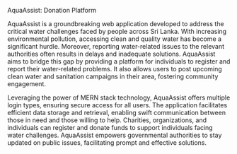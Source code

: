 AquaAssist: Donation Platform

AquaAssist is a groundbreaking web application developed to address the critical water challenges faced by people across Sri Lanka. With increasing environmental pollution, accessing clean and quality water has become a significant hurdle. Moreover, reporting water-related issues to the relevant authorities often results in delays and inadequate solutions. AquaAssist aims to bridge this gap by providing a platform for individuals to register and report their water-related problems. It also allows users to post upcoming clean water and sanitation campaigns in their area, fostering community engagement.

Leveraging the power of MERN stack technology, AquaAssist offers multiple login types, ensuring secure access for all users. The application facilitates efficient data storage and retrieval, enabling swift communication between those in need and those willing to help. Charities, organizations, and individuals can register and donate funds to support individuals facing water challenges. AquaAssist empowers governmental authorities to stay updated on public issues, facilitating prompt and effective solutions.
